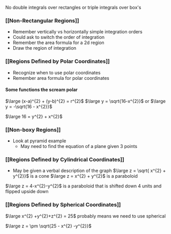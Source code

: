 No double integrals over rectangles or triple integrals over box's

### [[Non-Rectangular Regions]]
- Remember vertically vs horizontally simple integration orders
- Could ask to switch the order of integration
- Remember the area formula for a 2d region
- Draw the region of integration
### [[Regions Defined by  Polar Coordinates]]
- Recognize when to use polar coordinates
- Remember area formula for polar coordinates
#### Some functions the scream polar
$\large (x-a)^{2} + (y-b)^{2} = r^{2}$
$\large y = \sqrt{16-x^{2}}$   or   $\large y = -\sqrt{16 - x^{2}}$

$\large 16 = y^{2} + x^{2}$

### [[Non-boxy Regions]]
- Look at pyramid example
	- May need to find the equation of a plane given 3 points

### [[Regions Defined by Cylindrical Coordinates]]
- May be given a verbal description of the graph
$\large z = \sqrt{ x^{2} + y^{2}}$    is a cone
$\large z = x^{2} + y^{2}$  is a paraboloid

$\large z = 4-x^{2}-y^{2}$
is a paraboloid that is shifted down 4 units and flipped upside down

### [[Regions Defined by Spherical Coordinates]]

$\large x^{2} +y^{2}+z^{2} = 25$ 
probably means we need to use spherical

$\large z = \pm \sqrt{25 - x^{2} -y^{2}}$
